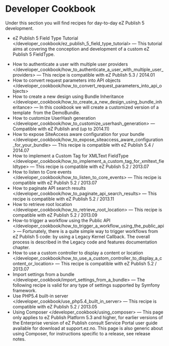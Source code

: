 Developer Cookbook
==================

Under this section you will find recipes for day-to-day eZ Publish 5
development.

-   eZ Publish 5 Field Type
    Tutorial &lt;/developer\_cookbook/ez\_publish\_5\_field\_type\_tutorial&gt;
    — This tutorial aims at covering the conception and development of a
    custom eZ Publish 5 FieldType.

<!-- -->

-   How to authenticate a user with multiple user
    providers &lt;/developer\_cookbook/how\_to\_authenticate\_a\_user\_with\_multiple\_user\_providers&gt;
    — This recipe is compatible with eZ Publish 5.3 / 2014.01
-   How to convert request parameters into API
    objects &lt;/developer\_cookbook/how\_to\_convert\_request\_parameters\_into\_api\_objects&gt;
-   How to create a new design using Bundle
    Inheritance &lt;/developer\_cookbook/how\_to\_create\_a\_new\_design\_using\_bundle\_inheritance&gt;
    — In this cookbook we will create a customized version of a
    template  from the DemoBundle.
-   How to customize UserHash
    generation &lt;/developer\_cookbook/how\_to\_customize\_userhash\_generation&gt;
    — Compatible with eZ Publish and (up to 2014.11)
-   How to expose SiteAccess aware configuration for your
    bundle &lt;/developer\_cookbook/how\_to\_expose\_siteaccess\_aware\_configuration\_for\_your\_bundle&gt;
    — This recipe is compatible with eZ Publish 5.4 / 2014.07
-   How to implement a Custom Tag for XMLText
    FieldType &lt;/developer\_cookbook/how\_to\_implement\_a\_custom\_tag\_for\_xmltext\_fieldtype&gt;
    — This recipe is compatible with eZ Publish 5.2 / 2013.07
-   How to listen to Core
    events &lt;/developer\_cookbook/how\_to\_listen\_to\_core\_events&gt;
    — This recipe is compatible with eZ Publish 5.2 / 2013.07
-   How to paginate API search
    results &lt;/developer\_cookbook/how\_to\_paginate\_api\_search\_results&gt;
    — This recipe is compatible with eZ Publish 5.2 / 2013.11
-   How to retrieve root
    location &lt;/developer\_cookbook/how\_to\_retrieve\_root\_location&gt;
    — This recipe is compatible with eZ Publish 5.2 / 2013.09
-   How-to trigger a workflow using the Public
    API &lt;/developer\_cookbook/how\_to\_trigger\_a\_workflow\_using\_the\_public\_api&gt;
    — Fortunately, there is a quite simple way to trigger workflows from
    eZ Publish 5 code: by using a Legacy Kernel Callback. The overall
    process is described in the Legacy code and
    features documentation chapter.
-   How to use a custom controller to display a content or
    location &lt;/developer\_cookbook/how\_to\_use\_a\_custom\_controller\_to\_display\_a\_content\_or\_location&gt;
    — This recipe is compatible with eZ Publish 5.2 / 2013.07
-   Import settings from a
    bundle &lt;/developer\_cookbook/import\_settings\_from\_a\_bundle&gt;
    — The following recipe is valid for any type of settings supported
    by Symfony framework.
-   Use PHP5.4 built-in
    server &lt;/developer\_cookbook/use\_php5.4\_built\_in\_server&gt; —
    This recipe is compatible with eZ Publish 5.2 / 2013.05
-   Using Composer &lt;/developer\_cookbook/using\_composer&gt; — This
    page only applies to eZ Publish Platform 5.3 and higher, for earlier
    versions of the Enterprise version of eZ Publish consult Service
    Portal user guide available for download at support.ez.no. This page
    is also generic about using Composer, for instructions specific to a
    release, see release notes.

